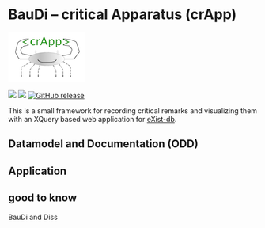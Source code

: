 # BauDi – critical Apparatus (crApp)

[![crApp Logo](https://github.com/riedde/crApp/raw/develop/resources/img/crApp-logo-155x100.png)](https://github.com/riedde/crApp)

[![](https://img.shields.io/badge/license-BSD2-green.svg)](https://github.com/riedde/crApp/blob/develop/LICENSE)
[![](https://img.shields.io/badge/license-CC--BY--4.0-green.svg)](https://github.com/riedde/crApp/blob/develop/LICENSE)
[![GitHub release](https://img.shields.io/github/release/riedde/crApp.svg)](https://github.com/riedde/crApp/releases)


This is a small framework for recording critical remarks and visualizing them with an XQuery based web application for [eXist-db](http://exist-db.org).

## Datamodel and Documentation (ODD)


## Application


## good to know
BauDi and Diss
